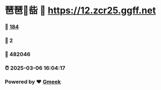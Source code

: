 # 琶琶🔭啙 :link: https://12.zcr25.ggff.net 
### :page_facing_up: [184](https://12.zcr25.ggff.net/tag.html) 
### :speech_balloon: 2 
### :hibiscus: 482046 
### :alarm_clock: 2025-03-06 16:04:17 
### Powered by :heart: [Gmeek](https://github.com/Meekdai/Gmeek)
